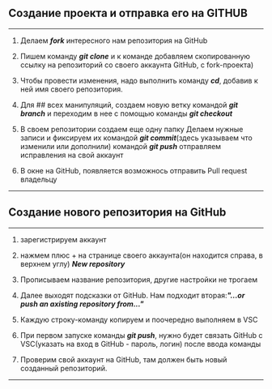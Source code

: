 
## Создание проекта и отправка его на GITHUB
---
1. Делаем ***fork***  интересного нам репозитория на GitHub

2. Пишем команду ***git clone*** и к команде добавляем скопированную ссылку на репозиторий со своего аккаунта GitHub, с fork-проекта)

3. Чтобы провести изменения, надо выполнить команду ***cd***, добавив к ней имя своего репозитория.

4. Для ## всех манипуляций, создаем новую ветку командой ***git branch*** и переходим в нее с помощью команды ***git checkout***

5. В своем репозитории создаем еще одну папку
Делаем нужные записи и фиксируем их командой ***git commit***(здесь указываем что изменили или дополнили)
командой ***git push*** отправляем исправления на свой аккаунт

6. В окне на GitHub, появляется возможнось отправить Pull request владельцу
---

## Создание нового репозитория на GitHub
---
1. зарегистрируем аккаунт

2. нажмем плюс + на странице своего аккаунта(он находится справа, в верхнем углу) ***New repository***

3. Прописываем название репозитория, другие настройки не трогаем

4. Далее выходят подсказки от GitHub.
Нам подходит вторая:***"...or push an axisting repository from..."***

5. Каждую строку-команду копируем и поочередно выполняем в VSC
6. При первом запуске команды ***git push***, нужно будет связать GitHub с VSC(указать на вход в GitHub - пароль, логин) после ввода команды
 7. Проверим свой аккаунт на GitHub, там должен быть новый созданный репозиторий.

 ----






